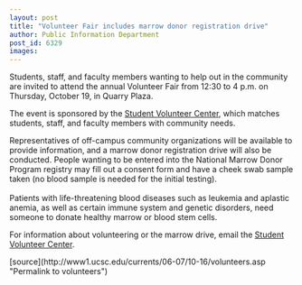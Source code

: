 ```yaml
---
layout: post
title: "Volunteer Fair includes marrow donor registration drive"
author: Public Information Department
post_id: 6329
images:
---
```


<a name="content" id="content"></a>
<p>
  Students, staff, and faculty members wanting to help out in the community are invited to attend the annual Volunteer Fair from 12:30 to 4 p.m. on Thursday, October 19, in Quarry Plaza.
</p>
<p>
  The event is sponsored by the <a href="%3Chttp://volunteer.ucsc.edu%3E%20http://volunteer.ucsc.edu">Student Volunteer Center</a>, which matches students, staff, and faculty members with community needs.
</p>
<p>
  Representatives of off-campus community organizations will be available to provide information, and a marrow donor registration drive will also be conducted. People wanting to be entered into the National Marrow Donor Program registry may fill out a consent form and have a cheek swab sample taken (no blood sample is needed for the initial testing).<br>
  <br>
  Patients with life-threatening blood diseases such as leukemia and aplastic anemia, as well as certain immune system and genetic disorders, need someone to donate healthy marrow or blood stem cells.
</p>
<p>
  For information about volunteering or the marrow drive, email the <a href="mailto:volunteer@ucsc.edu">Student Volunteer Center</a>.
</p>
[source](http://www1.ucsc.edu/currents/06-07/10-16/volunteers.asp "Permalink to volunteers")
